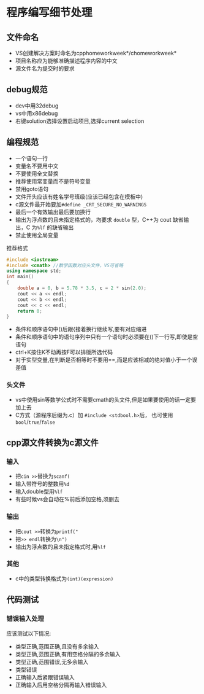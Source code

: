 # 程序编写细节处理

## 文件命名

- VS创建解决方案时命名为cpphomeworkweek*/chomeworkweek*
- 项目名称应为能够准确描述程序内容的中文
- 源文件名为提交时的要求

## debug规范

- dev中用32debug
- vs中用x86debug
- 右键solution选择设置启动项目,选择current selection

## 编程规范

- 一个语句一行
- 变量名不要用中文
- 不要使用全文替换
- 推荐使用常变量而不是符号变量
- 禁用goto语句
- 文件开头应该有姓名学号班级(应该已经包含在模板中)
- c源文件最开始要加`#define _CRT_SECURE_NO_WARNINGS`
- 最后一个有效输出最后要加换行
- 输出为浮点数的且未指定格式的，均要求 `double` 型，C++为 cout 缺省输出，C 为`%lf` 的缺省输出
- 禁止使用全局变量

推荐格式

``` c++
#include <iostream> 
#include <cmath> //数学函数对应头文件，VS可省略 
using namespace std; 
int main() 
{	
    double a = 0, b = 5.78 * 3.5, c = 2 * sin(2.0);
    cout << a << endl;
    cout << b << endl;
    cout << c << endl;
    return 0;
}
```

- 条件和顺序语句中()后跟{接着换行继续写,要有对应缩进
- 条件和顺序语句中的语句序列中只有一个语句时必须要在()下一行写,即使是空语句
- ctrl+K按住K不动再按F可以排版所选代码
- 对于实型变量,在判断是否相等时不要用==,而是应该相减的绝对值小于一个误差值

### 头文件

- vs中使用sin等数学公式时不需要cmath的头文件,但是如果要使用的话一定要加上去
- C方式（源程序后缀为.c）加 `#include <stdbool.h>`后， 也可使用`bool`/`true`/`false`

## cpp源文件转换为c源文件

### 输入

- 把`cin >>`替换为`scanf(`
- 输入带符号的整数用`%d`
- 输入double型用`%lf`
- 有些时候vs会自动在%前后添加空格,须删去

### 输出

- 把`cout >>`转换为`printf("`
- 把`>> endl`转换为`\n")`
- 输出为浮点数的且未指定格式时,用`%lf`

### 其他

- c中的类型转换格式为`(int)(expression)`

## 代码测试

### 错误输入处理

应该测试以下情况:

- 类型正确,范围正确,且没有多余输入
- 类型正确,范围正确,有用空格分隔的多余输入
- 类型正确,范围错误,无多余输入
- 类型错误
- 正确输入后紧跟错误输入
- 正确输入后用空格分隔再输入错误输入